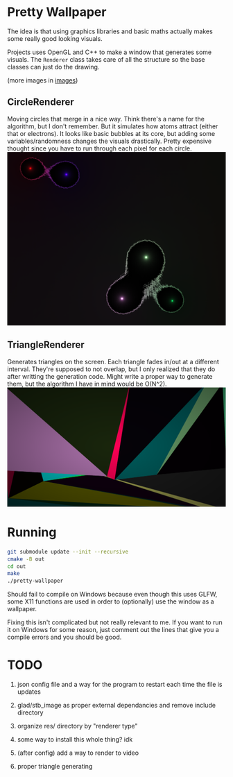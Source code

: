 # Pretty Wallpaper
The idea is that using graphics libraries and basic maths
actually makes some really good looking visuals.

Projects uses OpenGL and  C++ to make a window that generates some visuals.
The `Renderer` class takes care of all the structure so
the base classes can just do the drawing.

(more images in [images](images/))

## CircleRenderer
Moving circles that merge in a nice way.
Think there's a name for the algorithm, but I don't remember.
But it simulates how atoms attract (either that or electrons).
It looks like basic bubbles at its core,
but adding some variables/randomness changes the visuals drastically.
Pretty expensive thought since you have to run through each pixel for each circle.
![](images/circle_renderer2.png)

## TriangleRenderer
Generates triangles on the screen.
Each triangle fades in/out at a different interval.
They're supposed to not overlap, but I only realized that they do after writting the generation code.
Might write a proper way to generate them, but the algorithm I have in mind would be O(N^2).
![](images/triangle_renderer2.png)


# Running
```bash
git submodule update --init --recursive
cmake -B out
cd out
make
./pretty-wallpaper
```
Should fail to compile on Windows because even though this uses GLFW, 
some X11 functions are used in order to (optionally) use the window as a wallpaper.

Fixing this isn't complicated but not really relevant to me.
If you want to run it on Windows for some reason, just comment out
the lines that give you a compile errors and you should be good.





# TODO
1. json config file and a way for the program to restart each time the file is updates

2. glad/stb\_image as proper external dependancies and remove include directory

3. organize res/ directory by "renderer type"

4. some way to install this whole thing? idk

5. (after config) add a way to render to video

6. proper triangle generating
